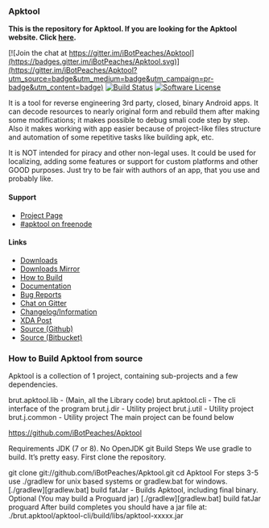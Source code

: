 ### Apktool
**This is the repository for Apktool. If you are looking for the Apktool website. Click [here](https://github.com/iBotPeaches/Apktool/tree/gh-pages).**

[![Join the chat at https://gitter.im/iBotPeaches/Apktool](https://badges.gitter.im/iBotPeaches/Apktool.svg)](https://gitter.im/iBotPeaches/Apktool?utm_source=badge&utm_medium=badge&utm_campaign=pr-badge&utm_content=badge)
[![Build Status](https://travis-ci.org/iBotPeaches/Apktool.svg?branch=master)](https://travis-ci.org/iBotPeaches/Apktool)
[![Software License](https://img.shields.io/badge/license-Apache%202.0-brightgreen.svg)](https://github.com/iBotPeaches/Apktool/blob/master/LICENSE)

It is a tool for reverse engineering 3rd party, closed, binary Android apps. It can decode resources to nearly original form and rebuild them after making some modifications; it makes possible to debug smali code step by step. Also it makes working with app easier because of project-like files structure and automation of some repetitive tasks like building apk, etc.

It is NOT intended for piracy and other non-legal uses. It could be used for localizing, adding some features or support for custom platforms and other GOOD purposes. Just try to be fair with authors of an app, that you use and probably like.

#### Support
- [Project Page](http://ibotpeaches.github.io/Apktool/)
- [#apktool on freenode](http://webchat.freenode.net/?channels=apktool)

#### Links
- [Downloads](https://bitbucket.org/iBotPeaches/apktool/downloads)
- [Downloads Mirror](http://connortumbleson.com/apktool/)
- [How to Build](http://ibotpeaches.github.io/Apktool/build/)
- [Documentation](http://ibotpeaches.github.io/Apktool/documentation/)
- [Bug Reports](https://github.com/iBotPeaches/Apktool/issues)
- [Chat on Gitter](https://gitter.im/iBotPeaches/Apktool)
- [Changelog/Information](http://ibotpeaches.github.io/Apktool/changes/)
- [XDA Post](http://forum.xda-developers.com/showthread.php?p=28366939)
- [Source (Github)](https://github.com/iBotPeaches/Apktool)
- [Source (Bitbucket)](https://bitbucket.org/iBotPeaches/apktool/)


### How to Build Apktool from source
Apktool is a collection of 1 project, containing sub-projects and a few dependencies.

brut.apktool.lib - (Main, all the Library code)
brut.apktool.cli - The cli interface of the program
brut.j.dir - Utility project
brut.j.util - Utility project
brut.j.common - Utility project
The main project can be found below

https://github.com/iBotPeaches/Apktool

Requirements
JDK (7 or 8). No OpenJDK
git
Build Steps
We use gradle to build. It’s pretty easy. First clone the repository.

git clone git://github.com/iBotPeaches/Apktool.git
cd Apktool
For steps 3-5 use ./gradlew for unix based systems or gradlew.bat for windows.
[./gradlew][gradlew.bat] build fatJar - Builds Apktool, including final binary.
Optional (You may build a Proguard jar) [./gradlew][gradlew.bat] build fatJar proguard
After build completes you should have a jar file at: ./brut.apktool/apktool-cli/build/libs/apktool-xxxxx.jar
